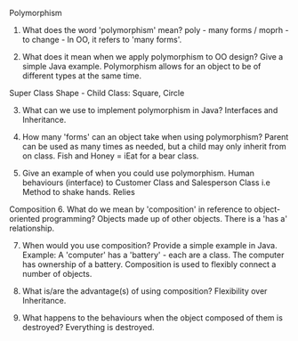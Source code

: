 Polymorphism
1. What does the word 'polymorphism' mean?
poly - many forms / moprh - to change - In OO, it refers to 'many forms'.

2. What does it mean when we apply polymorphism to OO design? Give a simple Java example.
Polymorphism allows for an  object to be of different types at the same time.

Super Class Shape - Child Class: Square, Circle

3. What can we use to implement polymorphism in Java?
Interfaces and Inheritance.

4. How many 'forms' can an object take when using polymorphism?
Parent can be used as many times as needed, but a child may only inherit from on class.
Fish and Honey = iEat for a bear class.

5. Give an example of when you could use polymorphism.
Human behaviours (interface) to Customer Class  and Salesperson Class i.e Method to shake hands. Relies


Composition
6. What do we mean by 'composition' in reference to object-oriented programming?
Objects made up of other objects. There is a 'has a' relationship.

7. When would you use composition? Provide a simple example in Java.
Example: A 'computer' has a 'battery' - each are a class.
The computer has ownership of a battery. Composition is used to flexibly connect a number of objects.

8. What is/are the advantage(s) of using composition?
Flexibility over Inheritance.

9. What happens to the behaviours when the object composed of them is destroyed?
Everything is destroyed.
